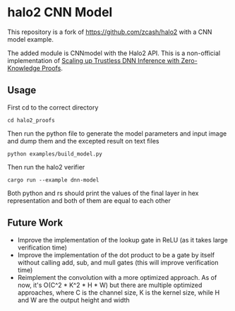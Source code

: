 # halo2 CNN Model

This repository is a fork of https://github.com/zcash/halo2 with a CNN model example.

The added module is CNNmodel with the Halo2 API. This is a non-official implementation of [Scaling up Trustless DNN Inference with Zero-Knowledge Proofs](https://arxiv.org/abs/2210.08674).

## Usage

First cd to the correct directory

```
cd halo2_proofs
```

Then run the python file to generate the model parameters and input image and dump them and the excepted result on text files

```
python examples/build_model.py
```

Then run the halo2 verifier

```
cargo run --example dnn-model
```

Both python and rs should print the values of the final layer in hex representation and both of them are equal to each other

## Future Work

* Improve the implementation of the lookup gate in ReLU (as it takes large verification time)
* Improve the implementation of the dot product to be a gate by itself without calling add, sub, and mull gates (this will improve verification time)
* Reimplement the convolution with a more optimized approach. As of now, it's O(C^2 * K^2 * H * W) but there are multiple optimized approaches, where C is the channel size, K is the kernel size, while H and W are the output height and width
